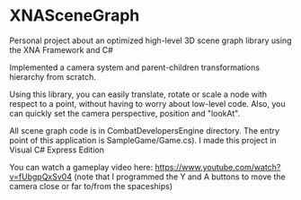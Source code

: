# XNASceneGraph

Personal project about an optimized high-level 3D scene graph library using the XNA Framework and C#
 
Implemented a camera system and parent-children transformations hierarchy from scratch.
 
Using this library, you can easily translate, rotate or scale a node with respect to a point, without having to worry about low-level code. Also, you can quickly set the camera perspective, position and "lookAt".

All scene graph code is in CombatDevelopersEngine directory. The entry point of this application is SampleGame/Game.cs). I made this project in Visual C# Express Edition

You can watch a gameplay video here: https://www.youtube.com/watch?v=fUbgpQxSv04 (note that I programmed the Y and A buttons to move the camera close or far to/from the spaceships)
